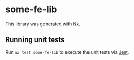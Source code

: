 # some-fe-lib

This library was generated with [Nx](https://nx.dev).

## Running unit tests

Run `nx test some-fe-lib` to execute the unit tests via [Jest](https://jestjs.io).
